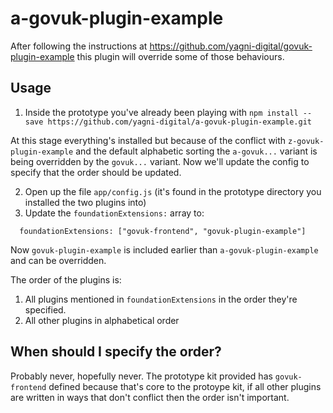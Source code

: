 # a-govuk-plugin-example

After following the instructions at https://github.com/yagni-digital/govuk-plugin-example this plugin will override some of those behaviours.

## Usage

1. Inside the prototype you've already been playing with `npm install --save https://github.com/yagni-digital/a-govuk-plugin-example.git`

At this stage everything's installed but because of the conflict with `z-govuk-plugin-example` and the default alphabetic sorting the `a-govuk...` variant is being overridden by the `govuk...` variant.  Now we'll update the config to specify that the order should be updated.

2. Open up the file `app/config.js` (it's found in the prototype directory you installed the two plugins into)
3. Update the `foundationExtensions:` array to:
```
  foundationExtensions: ["govuk-frontend", "govuk-plugin-example"]
```

Now `govuk-plugin-example` is included earlier than `a-govuk-plugin-example` and can be overridden.

The order of the plugins is:

1. All plugins mentioned in `foundationExtensions` in the order they're specified.
2. All other plugins in alphabetical order

## When should I specify the order?

Probably never, hopefully never.  The prototype kit provided has `govuk-frontend` defined because that's core to the protoype kit, if all other plugins are written in ways that don't conflict then the order isn't important.
